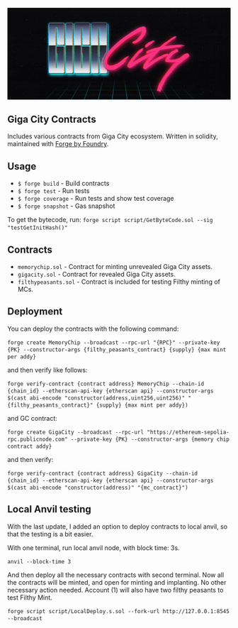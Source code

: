 <p>
  <img src="./cover.jpg" width="800">
  <br>
</p>

## Giga City Contracts

Includes various contracts from Giga City ecosystem. Written in solidity, maintained with [Forge by Foundry](https://book.getfoundry.sh/).

## Usage

- `$ forge build` - Build contracts
- `$ forge test` - Run tests
- `$ forge coverage` - Run tests and show test coverage
- `$ forge snapshot` - Gas snapshot

To get the bytecode, run: `forge script script/GetByteCode.sol --sig "testGetInitHash()"`

## Contracts

- `memorychip.sol` - Contract for minting unrevealed Giga City assets.
- `gigacity.sol` - Contract for revealed Giga City assets.
- `filthypeasants.sol` - Contract is included for testing Filthy minting of MCs.

## Deployment

You can deploy the contracts with the following command:
```
forge create MemoryChip --broadcast --rpc-url "{RPC}" --private-key {PK} --constructor-args {filthy_peasants_contract} {supply} {max mint per addy}
```

and then verify like follows:
```
forge verify-contract {contract address} MemoryChip --chain-id {chain_id} --etherscan-api-key {etherscan api} --constructor-args $(cast abi-encode "constructor(address,uint256,uint256)" "{filthy_peasants_contract}" {supply} {max mint per addy})
```

and GC contract:
```
forge create GigaCity --broadcast --rpc-url "https://ethereum-sepolia-rpc.publicnode.com" --private-key {PK} --constructor-args {memory chip contract addy}
```

and then verify:
```
forge verify-contract {contract address} GigaCity --chain-id {chain_id} --etherscan-api-key {etherscan api} --constructor-args $(cast abi-encode "constructor(address)" "{mc_contract}")
```

## Local Anvil testing

With the last update, I added an option to deploy contracts to local anvil, so that the testing is a bit easier.

With one terminal, run local anvil node, with block time: 3s.

``` 
anvil --block-time 3
```

And then deploy all the necessary contracts with second terminal. Now all the contracts will be minted, and open for minting and implanting. No other necessary action needed. Account (1) will also have two filthy peasants to test Filthy Mint.

``` 
forge script script/LocalDeploy.s.sol --fork-url http://127.0.0.1:8545 --broadcast
```

